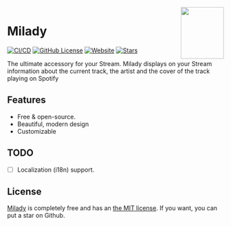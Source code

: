 <a href="https://song.haxgun.ru/">
  <img align="right" width="100" height="120" src="https://song.haxgun.ru/logo.svg">
</a>

# Milady

[![CI/CD](https://github.com/haxgun/Milady/actions/workflows/master.yml/badge.svg)](https://github.com/haxgun/Milady/actions/workflows/master.yml)
[![GitHub License](https://img.shields.io/github/license/haxgun/Milady)](https://github.com/haxgun/Milady/blob/main/LICENSE)
[![Website](https://img.shields.io/website?url=https://song.haxgun.ru/)](https://song.haxgun.ru/)
[![Stars](https://img.shields.io/github/stars/haxgun/Milady)](https://github.com/haxgun/Milady/stargazers)

The ultimate accessory for your Stream.
Milady displays on your Stream information about the current track, the artist and the cover of the track playing on Spotify

## Features
- Free & open-source.
- Beautiful, modern design
- Customizable

## TODO
- [ ] Localization (i18n) support.

## License

[Milady](https://github.com/haxgun/Milady) is completely free and has an [the MIT license](https://github.com/haxgun/Milady/blob/main/LICENSE). If you want, you can put a star on Github.